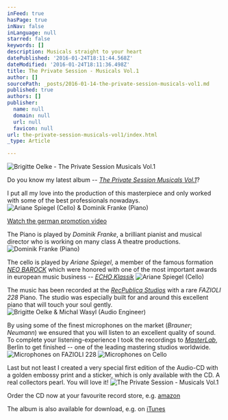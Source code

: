 ```yaml
---
inFeed: true
hasPage: true
inNav: false
inLanguage: null
starred: false
keywords: []
description: Musicals straight to your heart
datePublished: '2016-01-24T18:11:44.568Z'
dateModified: '2016-01-24T18:11:36.498Z'
title: The Private Session - Musicals Vol.1
author: []
sourcePath: _posts/2016-01-14-the-private-session-musicals-vol1.md
published: true
authors: []
publisher:
  name: null
  domain: null
  url: null
  favicon: null
url: the-private-session-musicals-vol1/index.html
_type: Article

---
```

![Brigitte Oelke - The Private Session Musicals Vol.1](https://s3-us-west-2.amazonaws.com/the-grid-img/p/561b49fe916175bb57892e3c794c6da69899694a.jpg)

Do you know my latest album -- [_The Private Session Musicals Vol.1_][0]?

I put all my love into the production of this masterpiece and only worked with some of the best professionals nowadays.
![Ariane Spiegel (Cello) & Dominik Franke (Piano)](https://s3-us-west-2.amazonaws.com/the-grid-img/p/27f17446557ec35f444acb1490f37844f9b02e3a.gif)

[Watch the german promotion video][1]

The Piano is played by _Dominik Franke_, a brilliant pianist and musical director who is working on many class A theatre productions.
![Dominik Franke (Piano)](https://s3-us-west-2.amazonaws.com/the-grid-img/p/45989a89fb1cc3f0f8a13551551348a434922008.jpg)

The cello is played by _Ariane Spiegel_, a member of the famous formation [_NEO BAROCK_][2] which were honored with one of the most important awards in european music business -- _[ECHO Klassik][3]_
![Ariane Spiegel (Cello)](https://s3-us-west-2.amazonaws.com/the-grid-img/p/1467fa6edd3781cfc169911400b09b554ecda8d6.jpg)

The music has been recorded at the [_RecPublica Studios_][4] with a rare _FAZIOLI 228_ Piano. The studio was especially built for and around this excellent piano that will touch your soul gently. ![Brigitte Oelke & Michal Wasyl (Audio Engineer)](https://s3-us-west-2.amazonaws.com/the-grid-img/p/bdd829b139f8b3eddae8a753bd4b2499ec97a74b.jpg)

By using some of the finest microphones on the market (_Brauner_; _Neumann_) we ensured that you will listen to an excellent quality of sound. To complete your listening-experience I took the recordings to [_MasterLab_][5], Berlin to get finished -- one of the leading mastering studios worldwide. ![Microphones on FAZIOLI 228](https://s3-us-west-2.amazonaws.com/the-grid-img/p/db64ed45e31ea40b3f6e475147d57174a5d1c8a4.jpg)
![Microphones on Cello](https://s3-us-west-2.amazonaws.com/the-grid-img/p/d85b82cb4bce04a1d02e7272efce9cfa229cea89.jpg)

Last but not least I created a very special first edition of the Audio-CD with a golden embossy print and a sticker, which is only available with the CD. A real collectors pearl. You will love it!
![The Private Session - Musicals Vol.1 ](https://s3-us-west-2.amazonaws.com/the-grid-img/p/29a93c91d29c0563c9b12d738de42e3997b9992e.jpg)

Order the CD now at your favourite record store, e.g. [amazon][6]

The album is also available for download, e.g. on [iTunes][7]

# 

[0]: http://theprivatesession.com/The_Private_Session_Musicals/
[1]: https://youtu.be/vEdqiAZLTbs
[2]: http://www.neobarock.de/
[3]: https://youtu.be/Xl7oilQbLRQ
[4]: http://recpublica.de/
[5]: http://www.masterlab.de/
[6]: http://amzn.to/1ABMe6L
[7]: https://geo.itunes.apple.com/de/album/private-session-musicals-vol.1/id969862139?mt=1&app=music